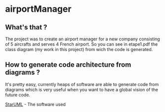# airportManager

## What's that ?
The project was to create an airport manager for a new company consisting of 5 aircrafts and serves 4 French airport.
So you can see in etape1.pdf the class diagram (my work in this project) from wich the code is generated.
## How to generate code architecture from diagrams ?
It's pretty easy, currently heaps of software are able to generate code from diagrams which is very useful when you want to have a global vision of the future code.

[StarUML](http://staruml.io) - The software used
